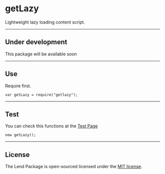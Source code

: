 # getLazy
Lightweight lazy loading content script.

___
## Under development

This package will be available soon

___
## Use

Require first.

```
var getLazy = require("getlazy");
```

___
## Test

You can check this functions at the [Test Page](https://tonicdev.com/npm/getlazy)

```
new getLazy();
```

___
## License

The Lend Package is open-sourced licensed under the [MIT license](http://opensource.org/licenses/MIT).
